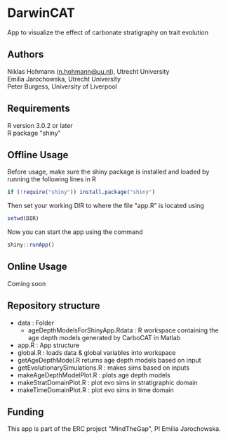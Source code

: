 # DarwinCAT
App to visualize the effect of carbonate stratigraphy on trait evolution

## Authors
Niklas Hohmann (n.hohmann@uu.nl), Utrecht University  
Emilia Jarochowska, Utrecht University  
Peter Burgess, University of Liverpool  

## Requirements
R version 3.0.2  or later  
R package "shiny"

## Offline Usage
Before usage, make sure the shiny package is installed and loaded by running the following lines in R
``` R
if (!require("shiny")) install.package("shiny")
```
Then set your working DIR to where the file "app.R" is located using
``` R
setwd(DIR)
```
Now you can start the app using the command
``` R
shiny::runApp()
```

## Online Usage
Coming soon

## Repository structure

- data : Folder
  - ageDepthModelsForShinyApp.Rdata : R workspace containing the age depth models generated by CarboCAT in Matlab
- app.R : App structure
- global.R : loads data & global variables into workspace
- getAgeDepthModel.R returns age depth models based on input
- getEvolutionarySimulations.R : makes sims based on inputs
- makeAgeDepthModelPlot.R : plots age depth models
- makeStratDomainPlot.R : plot evo sims in stratigraphic domain
- makeTimeDomainPlot.R : plot evo sims in time domain

## Funding
This app is part of the ERC project "MindTheGap", PI Emilia Jarochowska.
